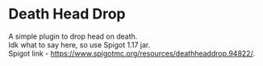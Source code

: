 # Death Head Drop
A simple plugin to drop head on death. <br>
Idk what to say here, so use Spigot 1.17 jar. <br>
Spigot link - https://www.spigotmc.org/resources/deathheaddrop.94822/. <br>
###### 
